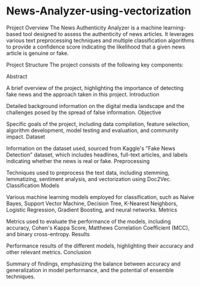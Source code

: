 # News-Analyzer-using-vectorization

Project Overview
The News Authenticity Analyzer is a machine learning-based tool designed to assess the authenticity of news articles. It leverages various text preprocessing techniques and multiple classification algorithms to provide a confidence score indicating the likelihood that a given news article is genuine or fake.

Project Structure
The project consists of the following key components:

Abstract

A brief overview of the project, highlighting the importance of detecting fake news and the approach taken in this project.
Introduction

Detailed background information on the digital media landscape and the challenges posed by the spread of false information.
Objective

Specific goals of the project, including data compilation, feature selection, algorithm development, model testing and evaluation, and community impact.
Dataset

Information on the dataset used, sourced from Kaggle's "Fake News Detection" dataset, which includes headlines, full-text articles, and labels indicating whether the news is real or fake.
Preprocessing

Techniques used to preprocess the text data, including stemming, lemmatizing, sentiment analysis, and vectorization using Doc2Vec.
Classification Models

Various machine learning models employed for classification, such as Naive Bayes, Support Vector Machine, Decision Tree, K-Nearest Neighbors, Logistic Regression, Gradient Boosting, and neural networks.
Metrics

Metrics used to evaluate the performance of the models, including accuracy, Cohen's Kappa Score, Matthews Correlation Coefficient (MCC), and binary cross-entropy.
Results

Performance results of the different models, highlighting their accuracy and other relevant metrics.
Conclusion

Summary of findings, emphasizing the balance between accuracy and generalization in model performance, and the potential of ensemble techniques.
